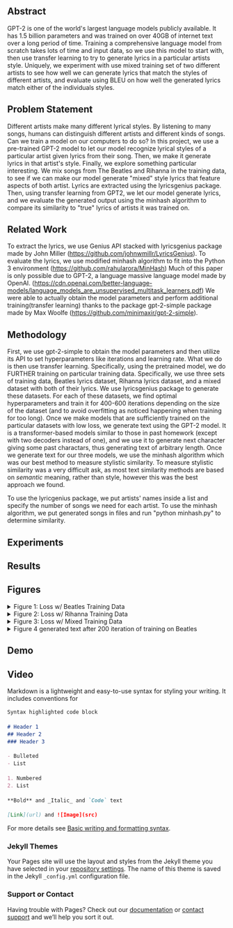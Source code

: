 ## Abstract
GPT-2 is one of the world's largest language models publicly available. It has 1.5 billion parameters and was trained on over 40GB of internet text over a long period of time. Training a comprehensive language model from scratch takes lots of time and input data, so we use this model to start with, then use transfer learning to try to generate lyrics in a particular artists style. Uniquely, we experiment with use mixed training set of two different artists to see how well we can generate lyrics that match the styles of different artists, and evaluate using BLEU on how well the generated lyrics match either of the individuals styles.

## Problem Statement
Different artists make many different lyrical styles. By listening to many songs, humans can distinguish different artists and different kinds of songs. Can we train a model on our computers to do so? In this project, we use a pre-trained GPT-2 model to let our model recognize lyrical styles of a particular artist given lyrics from their song. Then, we make it generate lyrics in that artist's style. Finally, we explore something particular interesting. We mix songs from The Beatles and Rihanna in the training data, to see if we can make our model generate "mixed" style lyrics that feature aspects of both artist. Lyrics are extracted using the lyricsgenius package. Then, using transfer learning from GPT2, we let our model generate lyrics, and we evaluate the generated output using the minhash algorithm to compare its similarity to "true" lyrics of artists it was trained on.

## Related Work
To extract the lyrics, we use Genius API stacked with lyricsgenius package made by John Miller (https://github.com/johnwmillr/LyricsGenius).
To evaluate the lyrics, we use modified minhash algorithm to fit into the Python 3 environment (https://github.com/rahularora/MinHash)
Much of this paper is only possible due to GPT-2, a language massive language model made by OpenAI. (https://cdn.openai.com/better-language-models/language_models_are_unsupervised_multitask_learners.pdf)
We were able to actually obtain the model parameters and perform additional training(transfer learning) thanks to the package gpt-2-simple package made by Max Woolfe (https://github.com/minimaxir/gpt-2-simple).

## Methodology
First, we use gpt-2-simple to obtain the model parameters and then utilize its API to set hyperparameters like iterations and learning rate. What we do is then use transfer learning. Specifically, using the pretrained model, we do FURTHER training on particular training data. Specifically, we use three sets of training data, Beatles lyrics dataset, Rihanna lyrics dataset, and a mixed dataset with both of their lyrics. We use lyricsgenius package to generate these datasets. For each of these datasets, we find optimal hyperparameters and train it for 400-600 iterations depending on the size of the dataset (and to avoid overfitting as noticed happening when training for too long). Once we make models that are sufficiently trained on the particular datasets with low loss, we generate text using the GPT-2 model. It is a transformer-based models similar to those in past homework (except with two decoders instead of one), and we use it to generate next character giving some past charactars, thus generating text of arbitrary length. Once we generate text for our three models, we use the minhash algorithm which was our best method to measure stylistic similarity. To measure stylistic similarity was a very difficult ask, as most text similarity methods are based on _semantic_ meaning, rather than style, however this was the best approach we found. 

To use the lyricgenius package, we put artists' names inside a list and specify the number of songs we need for each artist.
To use the minhash algorithm, we put generated songs in files and run "python minhash.py" to determine similarity.
## Experiments

## Results

## Figures

<details>
 <summary> Figure 1: Loss w/ Beatles Training Data </summary>
 
 ![](GPT-2%20Loss%20with%20Beatles%20Training%20Data.png)
 </details>
 
 <details>
 <summary> Figure 2: Loss w/ Rihanna Training Data </summary>
 
 ![](GPT-2%20Loss%20with%20Rihanna%20Training%20Data.png)
 </details>
 
 
 <details>
 <summary> Figure 3: Loss w/ Mixed Training Data </summary>
 
 ![](GPT-2%20Loss%20with%20Beatles%2BRihanna%20Training%20Data.png)
 </details>

 
<details>
 <summary>Figure 4 generated text after 200 iteration of training on Beatles</summary>
 
```
======== SAMPLE 1 ========
 better at the wheel), but I do love when I can drive the car on the corner

  No, I won't burn

  Don't make it worse, don't make it worse 

(Oh yeah, see you next time)<|endoftext|>New York City has been rocked by a mass shooting since the start of the new year. So what is an "angel of death"?

The New York Times

There is no word yet on the cause of death of the first person to be killed in the shooting in a Jewish market in Paris on Feb. 13, 2012. (Eve Shopham/The Washington Post)

The first-person shooter

No, not a Jewish man
Who told you to "shoot the Jews"?

When we pray together,
We've got your back

We just need to be mindful of each other

You're breathing life into this world,
Shall we go check on him?
(He's dead)

The mother fucker
Why don't you tell him to stop?
(You're dead)

It's impossible for him to see through these eyes
Because he's too young to be here
He needs your love

Love in the form of his life
You're crying wolf
You know what I like about him?
A loving brother and a kind heart
Love in all its forms<|endoftext|>Tottenham Hotspur 0-2 Manchester City
It was a close call at the Etihad Stadium when Spurs took pride in the result as they fell within six points of Premier League leaders Manchester City.
The visitors took the lead shortly before half-time when Danny Rose headed in a fine save from the top scorer just seconds after the break and it was not long before City began to slip back into the draw.
Kanu played a key part in the first half through Andre Villas-Boas in place of Wijnaldum and though Spurs were still in the game, they were too far to play from behind.
The hosts made it four with an equaliser but City were fortunate to be in the game in the box. A fine move by Pochettino put the home side up three as Spurs found the break three minutes from time in injury time after half-time before City responded with another on goal.
At half-time, City found the back of the net in what was undoubtedly an impressive effort from Ritchie and they had just enough to make it three before the break.
Kanu had a fine offload in the 64th minute as Dele Alli opened the scoring in the first 20 minutes and it was City who found the net just minutes on as Tiote headed in a low low shot from distance. Tiote had the chance just moments before too late in the break as the Argentine was headed in by a free kick from a shot near the top corner but he was too late as Wayne Rooney raced down to finish the ball off Kane.
Cameron Viggo behind the scenes had the game against them as he had the lone shot from cover but he could not make it past Jozy Altidore in the 86th minute. City had the shots though as the visitors were level on the break when Van Persie brought the ball into position and had them up high before the break when the Spaniard was brought down by a shot from distance.
O'Meara had the game flowing with crosses from Alvaro Morata and the hosts had the ball in their hands as the Brazilian was given the chance to finish off Kane in the 89th minute but he was not there to make it past Mata in the 88th minute as O'Meara went over for Kane before the break.
With City 1-1 at home to the winners of a Premier League away league and the away side in last place, City had the run of form they needed and just six minutes into the second half it looked like the hosts might be just their half as they went into the break in the game they lost in Burnley to win it all in a game they had won just over a month earlier.
The hosts found the back of the net just two minutes from time in the 86th minute when Tiote ran wide from the penalty spot, he looked unstoppable as he was cleared off the ball by Joe Allen and he was saved early on while City went down 2-1 in the 16th minute when Kane had the chance to make it five in a row when the Argentine was saved by the space and the space of space behind him.
City had the ball in their hands moments later with Van Persie unmarked as they had a challenge on Michael Carrick and the home crowd were just eight points clear at the top of the Premier League so they had the momentum to take to the game they had lost in Burnley.
With eight minutes to play in the first half, City had their shots in their hands as Tiote had the chance to make it eight in a
```
 </details>

 ## Demo

## Video

Markdown is a lightweight and easy-to-use syntax for styling your writing. It includes conventions for

```markdown
Syntax highlighted code block

# Header 1
## Header 2
### Header 3

- Bulleted
- List

1. Numbered
2. List

**Bold** and _Italic_ and `Code` text

[Link](url) and ![Image](src)
```

For more details see [Basic writing and formatting syntax](https://docs.github.com/en/github/writing-on-github/getting-started-with-writing-and-formatting-on-github/basic-writing-and-formatting-syntax).

### Jekyll Themes

Your Pages site will use the layout and styles from the Jekyll theme you have selected in your [repository settings](https://github.com/ashwinbanwari/Merging-Lyric-Styles/settings/pages). The name of this theme is saved in the Jekyll `_config.yml` configuration file.

### Support or Contact

Having trouble with Pages? Check out our [documentation](https://docs.github.com/categories/github-pages-basics/) or [contact support](https://support.github.com/contact) and we’ll help you sort it out.
